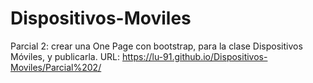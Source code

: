 # Dispositivos-Moviles
Parcial 2: crear una One Page con bootstrap, para la clase Dispositivos Móviles, y publicarla.
URL: https://lu-91.github.io/Dispositivos-Moviles/Parcial%202/
